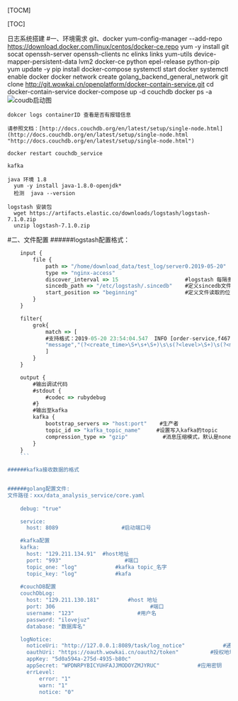 [TOCM]

[TOC]

日志系统搭建
#一、环境需求
	git、docker
	  yum-config-manager --add-repo https://download.docker.com/linux/centos/docker-ce.repo
	  yum -y install git socat openssh-server openssh-clients nc elinks links yum-utils device-mapper-persistent-data lvm2 docker-ce python epel-release python-pip 
	  yum update -y
	  pip install docker-compose
	  systemctl start docker
	  systemctl enable docker
	  docker network create golang_backend_general_network
	  git clone http://git.wowkai.cn/openplatform/docker-contain-service.git
	  cd docker-contain-service
	  docker-compose up -d couchdb
	  docker ps -a
	![coudb启动图](https://git.wowkai.cn/openplatform/docker-contain-service/blob/master/image/docker_couchdb_start.png "coudb启动图")
	
	dokcer logs containerID 查看是否有报错信息
	
	请参照文档：[http://docs.couchdb.org/en/latest/setup/single-node.html](http://docs.couchdb.org/en/latest/setup/single-node.html "http://docs.couchdb.org/en/latest/setup/single-node.html")
	
	docker restart couchdb_service 
	
	kafka
	
	java 环境 1.8
	  yum -y install java-1.8.0-openjdk*
	  检测  java --version
	  
	logstash 安装包 
	  wget https://artifacts.elastic.co/downloads/logstash/logstash-7.1.0.zip
	  unzip logstash-7.1.0.zip
	  
#二、文件配置
######logstash配置格式：
```javascript
	input {
  		file {
    		path => "/home/download_data/test_log/server0.2019-05-20"
    		type => "nginx-access"
    		discover_interval => 15                     #logstash 每隔多久去检查一次被监听的 path 下是否有新文件。默认值是 15 秒。
    		sincedb_path => "/etc/logstash/.sincedb"    #定义sincedb文件的位置
    		start_position => "beginning"               #定义文件读取的位置
  		}
	}

	filter{
  		grok{
    		match => [
			#支持格式：2019-05-20 23:54:04.547  INFO [order-service,f46780230572f523,468e212cde719169,false] 5432 --- [io-10204-exec-8] c.j.m.common.log.SpringRequestLogFilter  : PerfLog_0:{"type":"SPRING_REQ","uri":"/order/list_app","httpMethod":"POST","header":null,"param":"{}","body":"{\"orderStatus\":0,\"orderType\":2,\"userId\":null,\"tenantId\":null,\"pageNum\":1,\"pageSize\":10}"}
			"message","(?<create_time>\S+\s+\S+)\s\s(?<level>\S+)\s(?<msg_id>\S+)\s(?<position>\d+.*\s\:)\s(?<data>.*)"
			]
    	}
	}

	output {
		#输出调试代码
  		#stdout {
    		#codec => rubydebug
  		#}
		#输出至kafka
		kafka {
    		bootstrap_servers => "host:port"    #生产者
    		topic_id => "kafka_topic_name"     #设置写入kafka的topic
    		compression_type => "gzip"           #消息压缩模式，默认是none，可选gzip、snappy。
  		}
	}
	```
	
######kafka接收数据的格式


######golang配置文件:
文件路径：xxx/data_analysis_service/core.yaml
	
	debug: "true"

	service:
  	  host: 8089                    #启动端口号

	#kafka配置
	kafka:
  	  host: "129.211.134.91"  #host地址
  	  port: "993"                    #端口
  	  topic_one: "log"            #kafka topic_名字
  	  topic_key: "log"            #kafa   
	
	#couchDB配置
	couchDbLog:
  	  host: "129.211.130.181"         #host 地址
  	  port: 306                              #端口
  	  username: "123"                    #用户名
  	  password: "ilovejuz"
  	  database: "数据库名"

	logNotice:
  	  noticeUri: "http://127.0.0.1:8089/task/log_notice"			#通知地址
  	  oauthUri: "https://oauth.wowkai.cn/oauth2/token"			#授权地址
  	  appKey: "5d0a594a-275d-4935-b80c"									#应用key
  	  appSecret: "WPDNRPYBICYUHFAJJMODOYZMJYRUC"			#应用密钥
  	  errLevel:															#报错等级配置，格式：等级:"1"  0-不通知 1-通知
    	  error: "1"
    	  warn: "1"
    	  notice: "0"
	
	
